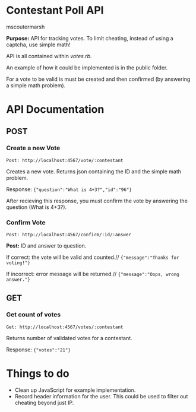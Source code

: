 Contestant Poll API
===========================
mscoutermarsh

**Purpose:** 
API for tracking votes. To limit cheating, instead of using a captcha, use simple math!

API is all contained within *votes.rb.*

An example of how it could be implemented is in the public folder.

For a vote to be valid is must be created and then confirmed (by answering a simple math problem).


API Documentation
============================

POST
----

### Create a new Vote
`Post: http://localhost:4567/vote/:contestant`

Creates a new vote. Returns json containing the ID and the simple math problem.

Response: `{"question":"What is 4+3?","id":"96"}`

After recieving this response, you must confirm the vote by answering the question (What is 4+3?).

### Confirm Vote
`Post: http://localhost:4567/confirm/:id/:answer`

**Post:** ID and answer to question.

If correct: the vote will be valid and counted.//
`{"message":"Thanks for voting!"}`

If incorrect: error message will be returned.//
`{"message":"Oops, wrong answer."}`


GET
----

### Get count of votes

`Get: http://localhost:4567/votes/:contestant`

Returns number of validated votes for a contestant.

Response: `{"votes":"21"}`

Things to do
============================
+ Clean up JavaScript for example implementation.
+ Record header information for the user. This could be used to filter out cheating beyond just IP.